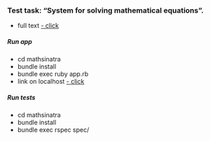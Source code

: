 ### Test task: “System for solving mathematical equations”.
* full text <a href = "https://gist.github.com/Evshved/15a1e9b0eb30b9f03053e2e9c9525e35" > - click </a>



##### Run app
* cd mathsinatra
* bundle install
* bundle exec ruby app.rb
* link on localhost <a href = "http://localhost:4567/" > - click </a>

##### Run tests
* cd mathsinatra
* bundle install
* bundle exec rspec spec/

